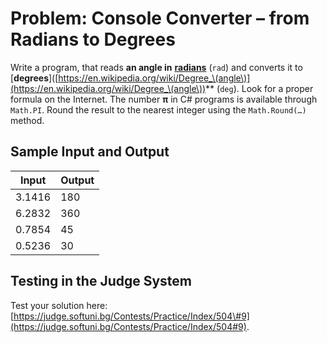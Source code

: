 # Problem: Console Converter – from Radians to Degrees

Write a program, that reads **an angle in** [**radians**](https://en.wikipedia.org/wiki/Radian) \(`rad`\) and converts it to \[**degrees**\]\([https://en.wikipedia.org/wiki/Degree_\(angle\)](https://en.wikipedia.org/wiki/Degree_\(angle\))** \(`deg`\). Look for a proper formula on the Internet. The number **π** in C\# programs is available through `Math.PI`. Round the result to the nearest integer using the `Math.Round(…)` method.

## Sample Input and Output

| Input | Output |
| --- | --- |
| 3.1416 | 180 |
| 6.2832 | 360 |
| 0.7854 | 45 |
| 0.5236 | 30 |

## Testing in the Judge System

Test your solution here: [https://judge.softuni.bg/Contests/Practice/Index/504\#9](https://judge.softuni.bg/Contests/Practice/Index/504#9).

